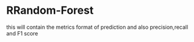 # RRandom-Forest
this will contain the metrics format of prediction and also precision,recall and F1 score 
